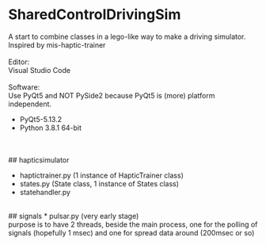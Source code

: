 # SharedControlDrivingSim

A start to combine classes in a lego-like way to make a driving simulator.<br>
Inspired by mis-haptic-trainer
<br><br>
Editor:<br>
Visual Studio Code
<br><br>
Software:<br>
Use PyQt5 and NOT PySide2 because PyQt5 is (more) platform independent.<br>
* PyQt5-5.13.2<br>
* Python 3.8.1 64-bit<br>
<br>
<br>
## hapticsimulator

* haptictrainer.py (1 instance of HapticTrainer class) 
* states.py (State class, 1 instance of States class)
* statehandler.py
<br>
## signals
* pulsar.py (very early stage)<br>
purpose is to have 2 threads, beside the main process, one for the polling of signals (hopefully 1 msec) and one for spread data around (200msec or so)